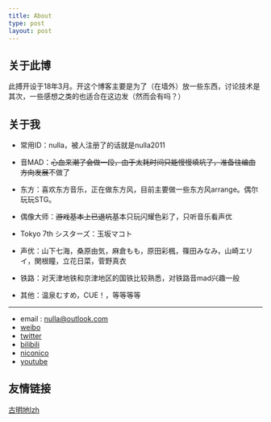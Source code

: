 ```yaml
---
title: About
type: post
layout: post
---
```

## 关于此博

此搏开设于18年3月。开这个博客主要是为了（在墙外）放一些东西，讨论技术是其次，一些感想之类的也适合在这边发（然而会有吗？）

## 关于我

- 常用ID：nulla，被人注册了的话就是nulla2011

- 音MAD：~~心血来潮了会做一段，由于太耗时间只能慢慢填坑了，准备往编曲方向发展~~不做了

- 东方：喜欢东方音乐，正在做东方风，目前主要做一些东方风arrange。偶尔玩玩STG。

- 偶像大师：~~游戏基本上已退坑~~基本只玩闪耀色彩了，只听音乐看声优

- Tokyo 7th シスターズ：玉坂マコト

- 声优：山下七海，桑原由気，麻倉もも，原田彩楓，篠田みなみ，山崎エリイ，関根瞳，立花日菜，菅野真衣

- 铁路：对天津地铁和京津地区的国铁比较熟悉，对铁路音mad兴趣一般

- 其他：温泉むすめ，CUE！，等等等等

---

- email : nulla@outlook.com
- [weibo](https://weibo.com/nulla2011)
- [twitter](https://twitter.com/nulla2011)
- [bilibili](https://space.bilibili.com/614917)
- [niconico](http://www.nicovideo.jp/user/30043882)
- [youtube](https://www.youtube.com/channel/UC8oZtp8ay0Omfl7VYOqOJFw)


## 友情链接
[古明地lzh](https://shiito.me/)
